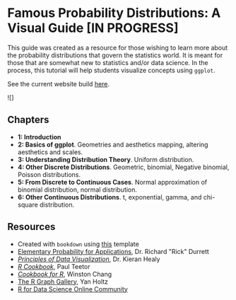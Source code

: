 # Famous Probability Distributions: A Visual Guide [IN PROGRESS]

This guide was created as a resource for those wishing to learn more about the probability distributions that govern the statistics world. It is meant for those that are somewhat new to statistics and/or data science. In the process, this tutorial will help students visualize concepts using `ggplot`.

See the current website build [here](https://ben-j-wallace.github.io/probability-distributions/).

![]

## Chapters
- **1: Introduction**
- **2: Basics of ggplot**. Geometries and aesthetics mapping, altering aesthetics and scales.
- **3: Understanding Distribution Theory**. Uniform distribution.
- **4: Other Discrete Distributions**. Geometric, binomial, Negative binomial, Poisson distributions.
- **5: From Discrete to Continuous Cases**. Normal approximation of binomial distribution, normal distribution.
- **6: Other Continuous Distributions**. t, exponential, gamma, and chi-square distribution.

## Resources
- Created with `bookdown` using [this](https://github.com/rstudio/bookdown-demo) template
- [Elementary Probability for Applications](https://services.math.duke.edu/~rtd/EP4A/EP4A.html), Dr. Richard "Rick" Durrett
- [_Principles of Data Visualization_](https://socviz.co/index.html#preface), Dr. Kieran Healy
- [_R Cookbook_](https://www.amazon.com/gp/product/0596809158/ref=as_li_tf_tl?ie=UTF8&camp=1789&creative=9325&creativeASIN=0596809158&linkCode=as2&tag=cooforr09-20), Paul Teetor
- [_Cookbook for R_](http://www.cookbook-r.com/), Winston Chang
- [The R Graph Gallery](https://www.r-graph-gallery.com/index.html), Yan Holtz
- [R for Data Science Online Community](https://www.rfordatasci.com/)
